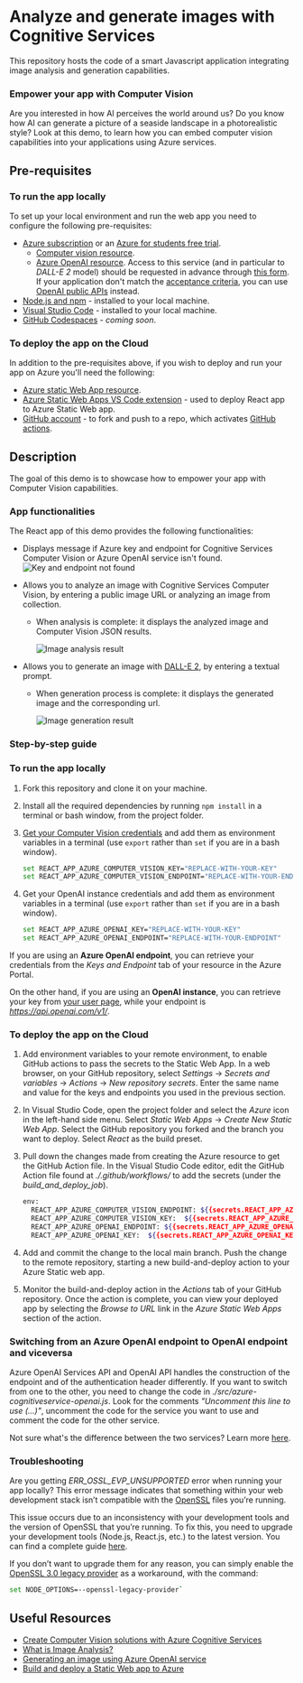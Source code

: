# Analyze and generate images with Cognitive Services
This repository hosts the code of a smart Javascript application integrating image analysis and generation capabilities.

### Empower your app with Computer Vision
Are you interested in how AI perceives the world around us? Do you know how AI can generate a picture of a seaside landscape in a photorealistic style? 
Look at this demo, to learn how you can embed computer vision capabilities into your applications using Azure services.

## Pre-requisites

### To run the app locally
To set up your local environment and run the web app you need to configure the following pre-requisites:
* [Azure subscription](https://azure.microsoft.com/en-us/pricing/offers/ms-azr-0044p/) or an [Azure for students free trial](https://azure.microsoft.com/en-us/students/?WT.mc_id=academic-99204-cacaste).
  * [Computer vision resource](https://ms.portal.azure.com/#create/Microsoft.CognitiveServicesComputerVision).
  * [Azure OpenAI resource](https://ms.portal.azure.com/#create/Microsoft.CognitiveServicesOpenAI). Access to this service (and in particular to *DALL-E 2* model) should be requested in advance through [this form](https://customervoice.microsoft.com/Pages/ResponsePage.aspx?id=v4j5cvGGr0GRqy180BHbR7en2Ais5pxKtso_Pz4b1_xUOFA5Qk1UWDRBMjg0WFhPMkIzTzhKQ1dWNyQlQCN0PWcu). If your application don't match the [acceptance criteria](https://learn.microsoft.com/legal/cognitive-services/openai/limited-access?context=%2Fazure%2Fcognitive-services%2Fopenai%2Fcontext%2Fcontext?WT.mc_id=academic-99204-cacaste), you can use [OpenAI public APIs](https://platform.openai.com/docs/api-reference/introduction) instead.
* [Node.js and npm](https://nodejs.org/en/download) - installed to your local machine.
* [Visual Studio Code](https://code.visualstudio.com/) - installed to your local machine.
* [GitHub Codespaces](https://docs.github.com/en/codespaces/overview) - *coming soon*.

### To deploy the app on the Cloud
In addition to the pre-requisites above, if you wish to deploy and run your app on Azure you'll need the following:
* [Azure static Web App resource](https://ms.portal.azure.com/#create/Microsoft.StaticApp).
* [Azure Static Web Apps VS Code extension](https://marketplace.visualstudio.com/items?itemName=ms-azuretools.vscode-azurestaticwebapps) - used to deploy React app to Azure Static Web app.
* [GitHub account](https://github.com/) - to fork and push to a repo, which activates [GitHub actions](https://docs.github.com/actions).

## Description
The goal of this demo is to showcase how to empower your app with Computer Vision capabilities. 

### App functionalities
The React app of this demo provides the following functionalities:

* Displays message if Azure key and endpoint for Cognitive Services Computer Vision or Azure OpenAI service isn't found.
![Key and endpoint not found](./Images/CredentialsNotConfigured.png)

* Allows you to analyze an image with Cognitive Services Computer Vision, by entering a public image URL or analyzing an image from collection.
  * When analysis is complete: it displays the analyzed image and Computer Vision JSON results.

    ![Image analysis result](./Images/ComputerVisionImageAnalysis.png)

* Allows you to generate an image with [DALL-E 2](https://openai.com/dall-e-2), by entering a textual prompt. 
  * When generation process is complete: it displays the generated image and the corresponding url.

    ![Image generation result](./Images/ComputerVisionImageGeneration.png)

### Step-by-step guide

### To run the app locally
1. Fork this repository and clone it on your machine.
2. Install all the required dependencies by running `npm install` in a terminal or bash window, from the project folder.
3. [Get your Computer Vision credentials](https://learn.microsoft.com/azure/cognitive-services/cognitive-services-apis-create-account?tabs=multiservice%2Canomaly-detector%2Clanguage-service%2Ccomputer-vision%2Clinux#get-the-keys-for-your-resource&?WT.mc_id=academic-99204-cacaste) and add them as environment variables in a terminal  (use `export` rather than `set` if you are in a bash window).

    ```bash
    set REACT_APP_AZURE_COMPUTER_VISION_KEY="REPLACE-WITH-YOUR-KEY"
    set REACT_APP_AZURE_COMPUTER_VISION_ENDPOINT="REPLACE-WITH-YOUR-ENDPOINT"
    ```
4. Get your OpenAI instance credentials and add them as environment variables in a terminal (use `export` rather than `set` if you are in a bash window).
    ```bash
    set REACT_APP_AZURE_OPENAI_KEY="REPLACE-WITH-YOUR-KEY"
    set REACT_APP_AZURE_OPENAI_ENDPOINT="REPLACE-WITH-YOUR-ENDPOINT"
    ```
  
  If you are using an **Azure OpenAI endpoint**, you can retrieve your credentials from the *Keys and Endpoint* tab of your resource in the Azure Portal.
  
   On the other hand, if you are using an **OpenAI instance**, you can retrieve your key from [your user page](https://platform.openai.com/account/api-keys), while your endpoint is *https://api.openai.com/v1/*.

  ### To deploy the app on the Cloud
  1. Add environment variables to your remote environment, to enable GitHub actions to pass the secrets to the Static Web App. 
  In a web browser, on your GitHub repository, select *Settings* -> *Secrets and variables* -> *Actions* -> *New repository secrets*. Enter the same name and value for the keys and endpoints you used in the previous section.

  2. In Visual Studio Code, open the project folder and select the *Azure* icon in the left-hand side menu. Select *Static Web Apps* -> *Create New Static Web App*. Select the GitHub repository you forked and the branch you want to deploy. Select *React* as the build preset. 

  3. Pull down the changes made from creating the Azure resource to get the GitHub Action file. In the Visual Studio Code editor, edit the GitHub Action file found at *./.github/workflows/* to add the secrets (under the *build_and_deploy_job*).

      ```bash
      env:
        REACT_APP_AZURE_COMPUTER_VISION_ENDPOINT: ${{secrets.REACT_APP_AZURE_COMPUTER_VISION_ENDPOINT}}
        REACT_APP_AZURE_COMPUTER_VISION_KEY:  ${{secrets.REACT_APP_AZURE_COMPUTER_VISION_KEY}}
        REACT_APP_AZURE_OPENAI_ENDPOINT: ${{secrets.REACT_APP_AZURE_OPENAI_ENDPOINT}}
        REACT_APP_AZURE_OPENAI_KEY:  ${{secrets.REACT_APP_AZURE_OPENAI_KEY}} 

      ```

  4. Add and commit the change to the local main branch. Push the change to the remote repository, starting a new build-and-deploy action to your Azure Static web app.

  5. Monitor the build-and-deploy action in the *Actions* tab of your GitHub repository. Once the action is complete, you can view your deployed app by selecting the *Browse to URL* link in the *Azure Static Web Apps* section of the action.

  ### Switching from an Azure OpenAI endpoint to OpenAI endpoint and viceversa
  Azure OpenAI Services API and OpenAI API handles the construction of the endpoint and of the authentication header differently. 
  If you want to switch from one to the other, you need to change the code in *./src/azure-cognitiveservice-openai.js*. Look for the comments *"Uncomment this line to use (...)"*, uncomment the code for the service you want to use and comment the code for the other service.

  Not sure what's the difference between the two services? Learn more [here](https://learn.microsoft.com/en-gb/azure/cognitive-services/openai/overview#comparing-azure-openai-and-openai/?WT.mc_id=academic-99204-cacaste).

### Troubleshooting
Are you getting *ERR_OSSL_EVP_UNSUPPORTED* error when running your app locally? This error message indicates that something within your web development stack isn’t compatible with the [OpenSSL](https://www.openssl.org/) files you’re running.

This issue occurs due to an inconsistency with your development tools and the version of OpenSSL that you’re running. To fix this, you need to upgrade your development tools (Node.js, React.js, etc.) to the latest version. You can find a complete guide [here](https://kinsta.com/knowledgebase/err_ossl_evp_unsupported/).

If you don’t want to upgrade them for any reason, you can simply enable the [OpenSSL 3.0 legacy provider](https://nodejs.org/api/cli.html#--openssl-legacy-provider) as a workaround, with the command: 

```bash
set NODE_OPTIONS=--openssl-legacy-provider`
```

## Useful Resources
* [Create Computer Vision solutions with Azure Cognitive Services](https://learn.microsoft.com/en-us/training/paths/create-computer-vision-solutions-azure-cognitive-services/?WT.mc_id=academic-99204-cacaste)
* [What is Image Analysis?](https://learn.microsoft.com/en-us/azure/cognitive-services/computer-vision/overview-image-analysis?tabs=4-0&WT.mc_id=academic-99204-cacaste)
* [Generating an image using Azure OpenAI service](https://learn.microsoft.com/en-us/azure/cognitive-services/openai/dall-e-quickstart?pivots=rest-api&WT.mc_id=academic-99204-cacaste)
* [Build and deploy a Static Web app to Azure](https://learn.microsoft.com/en-us/azure/developer/javascript/tutorial/static-web-app-image-analysis?tabs=bash%2Cvscode&WT.mc_id=academic-99204-cacaste)

